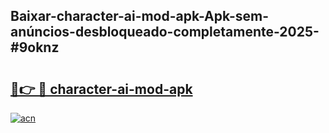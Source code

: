 ## Baixar-character-ai-mod-apk-Apk-sem-anúncios-desbloqueado-completamente-2025-#9oknz

# <h2><a href="https://ainizakaria.my?title=character-ai-mod-apk&ref=20M">🔗👉 🔴 character-ai-mod-apk</a></h2>

[![acn](https://github.com/user-attachments/assets/0f9c940e-d8b0-45ae-aac7-cd30a18b3e1c)](https://ainizakaria.my?title=character-ai-mod-apk&ref=20M)

